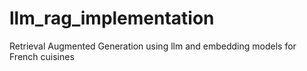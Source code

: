 # llm_rag_implementation
Retrieval Augmented Generation using llm and embedding models for French cuisines
